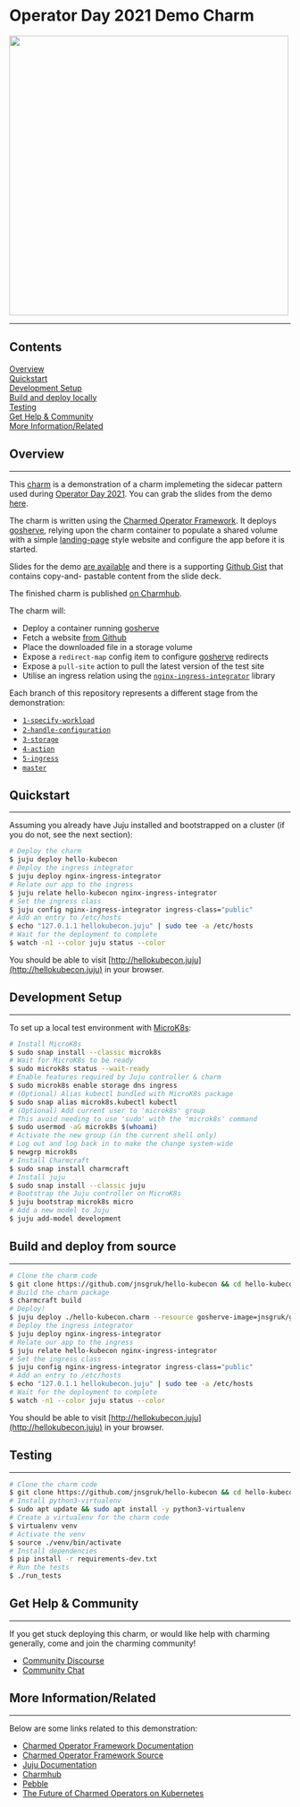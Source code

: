 <p align="center">
<h1>Operator Day 2021 Demo Charm</h1>
<img width="500px" src="https://res.cloudinary.com/canonical/image/fetch/f_auto,q_auto,fl_sanitize,c_fill,w_720/https://ubuntu.com/wp-content/uploads/1957/Title-Cards-20.png"/>
<hr/>

<h2>Contents</h2>

[Overview](#overview)<br/>
[Quickstart](#quickstart)<br/>
[Development Setup](#development-setup)<br/>
[Build and deploy locally](#build)<br/>
[Testing](#testing)<br/>
[Get Help & Community](#help)<br/>
[More Information/Related](#more)<br/>

<h2 id="overview">Overview</h2>
<hr/>
</p>

This [charm](https://charmhub.io/hello-kubecon) is a demonstration of a charm
implemeting the sidecar pattern used during
[Operator Day 2021](https://www.linkedin.com/events/6788422954821656577/). You
can grab the slides from the demo [here](https://jnsgr.uk/demo-slides).

The charm is written using the
[Charmed Operator Framework](https://github.com/canonical/operator).
It deploys [gosherve](https://github.com/jnsgruk/gosherve), relying upon the
charm container to populate a shared volume with a simple
[landing-page](https://github.com/canonical-web-and-design/kubecon-2021/) style
website and configure the app before it is started.

Slides for the demo [are available](https://jnsgr.uk/demo-slides) and there
is a supporting [Github Gist](https://jnsgr.uk/demo-gist) that contains copy-and-
pastable content from the slide deck.

The finished charm is published [on Charmhub](https://charmhub.io/hello-kubecon).

The charm will:

- Deploy a container running [gosherve](https://github.com/jnsgruk/gosherve)
- Fetch a website [from Github](https://jnsgr.uk/demo-site-repo)
- Place the downloaded file in a storage volume
- Expose a `redirect-map` config item to configure
  [gosherve](https://github.com/jnsgruk/gosherve) redirects
- Expose a `pull-site` action to pull the latest version of the test site
- Utilise an ingress relation using the
  [`nginx-ingress-integrator`](https://charmhub.io/nginx-ingress-integrator) library

Each branch of this repository represents a different stage from the demonstration:

- [`1-specify-workload`](https://github.com/jnsgruk/hello-kubecon/tree/1-specify-workload)
- [`2-handle-configuration`](https://github.com/jnsgruk/hello-kubecon/tree/2-handle-configuration)
- [`3-storage`](https://github.com/jnsgruk/hello-kubecon/tree/3-storage)
- [`4-action`](https://github.com/jnsgruk/hello-kubecon/tree/4-action)
- [`5-ingress`](https://github.com/jnsgruk/hello-kubecon/tree/5-ingress)
- [`master`](https://github.com/jnsgruk/hello-kubecon/)

<p align="center">
<h2 id="quickstart">Quickstart</h2>
<hr/>
</p>

Assuming you already have Juju installed and bootstrapped on a cluster (if you
do not, see the next section):

```bash
# Deploy the charm
$ juju deploy hello-kubecon
# Deploy the ingress integrator
$ juju deploy nginx-ingress-integrator
# Relate our app to the ingress
$ juju relate hello-kubecon nginx-ingress-integrator
# Set the ingress class
$ juju config nginx-ingress-integrator ingress-class="public"
# Add an entry to /etc/hosts
$ echo "127.0.1.1 hellokubecon.juju" | sudo tee -a /etc/hosts
# Wait for the deployment to complete
$ watch -n1 --color juju status --color
```

You should be able to visit [http://hellokubecon.juju](http://hellokubecon.juju)
in your browser.

<p align="center">
<h2 id="development-setup">Development Setup</h2>
<hr/>
</p>

To set up a local test environment with [MicroK8s](https://microk8s.io):

```bash
# Install MicroK8s
$ sudo snap install --classic microk8s
# Wait for MicroK8s to be ready
$ sudo microk8s status --wait-ready
# Enable features required by Juju controller & charm
$ sudo microk8s enable storage dns ingress
# (Optional) Alias kubectl bundled with MicroK8s package
$ sudo snap alias microk8s.kubectl kubectl
# (Optional) Add current user to 'microk8s' group
# This avoid needing to use 'sudo' with the 'microk8s' command
$ sudo usermod -aG microk8s $(whoami)
# Activate the new group (in the current shell only)
# Log out and log back in to make the change system-wide
$ newgrp microk8s
# Install Charmcraft
$ sudo snap install charmcraft
# Install juju
$ sudo snap install --classic juju
# Bootstrap the Juju controller on MicroK8s
$ juju bootstrap microk8s micro
# Add a new model to Juju
$ juju add-model development
```

<p align="center">
<h2 id="build">Build and deploy from source</h2>
<hr/>
</p>

```bash
# Clone the charm code
$ git clone https://github.com/jnsgruk/hello-kubecon && cd hello-kubecon
# Build the charm package
$ charmcraft build
# Deploy!
$ juju deploy ./hello-kubecon.charm --resource gosherve-image=jnsgruk/gosherve:latest
# Deploy the ingress integrator
$ juju deploy nginx-ingress-integrator
# Relate our app to the ingress
$ juju relate hello-kubecon nginx-ingress-integrator
# Set the ingress class
$ juju config nginx-ingress-integrator ingress-class="public"
# Add an entry to /etc/hosts
$ echo "127.0.1.1 hellokubecon.juju" | sudo tee -a /etc/hosts
# Wait for the deployment to complete
$ watch -n1 --color juju status --color
```

You should be able to visit [http://hellokubecon.juju](http://hellokubecon.juju)
in your browser.

<p align="center">
<h2 id="testing">Testing</h2>
<hr/>
</p>

```bash
# Clone the charm code
$ git clone https://github.com/jnsgruk/hello-kubecon && cd hello-kubecon
# Install python3-virtualenv
$ sudo apt update && sudo apt install -y python3-virtualenv
# Create a virtualenv for the charm code
$ virtualenv venv
# Activate the venv
$ source ./venv/bin/activate
# Install dependencies
$ pip install -r requirements-dev.txt
# Run the tests
$ ./run_tests
```

<p align="center">
<h2 id="help">Get Help & Community</h2>
<hr/>
</p>

If you get stuck deploying this charm, or would like help with charming
generally, come and join the charming community!

- [Community Discourse](https://discourse.charmhub.io)
- [Community Chat](https://chat.charmhub.io/charmhub/channels/creating-charmed-operators)

<p align="center">
<h2 id="more">More Information/Related</h2>
<hr/>
</p>

Below are some links related to this demonstration:

- [Charmed Operator Framework Documentation](https://juju.is/docs/sdk)
- [Charmed Operator Framework Source](https://github.com/canonical/operator)
- [Juju Documentation](https://juju.is/docs/olm)
- [Charmhub](https://charmhub.io)
- [Pebble](https://github.com/canonical/github)
- [The Future of Charmed Operators on Kubernetes](https://discourse.charmhub.io/t/4361)
